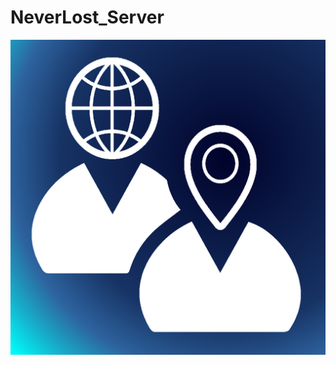 # NeverLost_Server

![alt tag](https://github.com/L3-DANT/NeverLost_Server/blob/master/Neverlost2.png)
